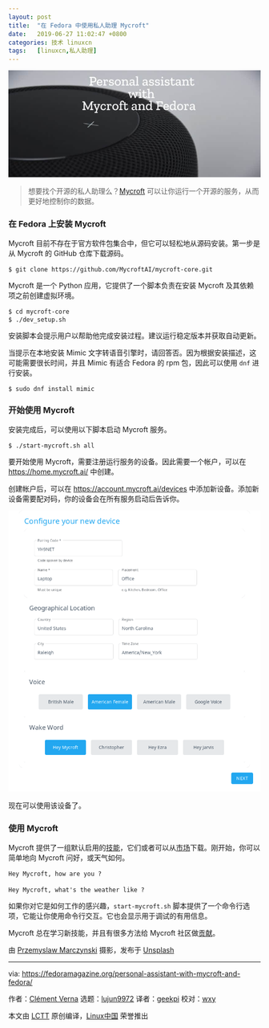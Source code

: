 ```yaml
---
layout: post
title:	"在 Fedora 中使用私人助理 Mycroft"
date:	2019-06-27 11:02:47 +0800 
categories:	技术 linuxcn 
tags:	[linuxcn,私人助理]
---
```



![](/Asserts/Images/album/201906/27/110252hp1agc6l7a01c9zg.jpg)



> 
> 想要找个开源的私人助理么？[Mycroft](https://mycroft.ai/) 可以让你运行一个开源的服务，从而更好地控制你的数据。
> 
> 
> 


### 在 Fedora 上安装 Mycroft


Mycroft 目前不存在于官方软件包集合中，但它可以轻松地从源码安装。第一步是从 Mycroft 的 GitHub 仓库下载源码。



```
$ git clone https://github.com/MycroftAI/mycroft-core.git
```

Mycroft 是一个 Python 应用，它提供了一个脚本负责在安装 Mycroft 及其依赖项之前创建虚拟环境。



```
$ cd mycroft-core
$ ./dev_setup.sh
```

安装脚本会提示用户以帮助他完成安装过程。建议运行稳定版本并获取自动更新。


当提示在本地安装 Mimic 文字转语音引擎时，请回答否。因为根据安装描述，这可能需要很长时间，并且 Mimic 有适合 Fedora 的 rpm 包，因此可以使用 `dnf` 进行安装。



```
$ sudo dnf install mimic
```

### 开始使用 Mycroft


安装完成后，可以使用以下脚本启动 Mycroft 服务。



```
$ ./start-mycroft.sh all
```

要开始使用 Mycroft，需要注册运行服务的设备。因此需要一个帐户，可以在 <https://home.mycroft.ai/> 中创建。


创建帐户后，可以在 <https://account.mycroft.ai/devices> 中添加新设备。添加新设备需要配对码，你的设备会在所有服务启动后告诉你。


![](/Asserts/Images/album/201906/27/110254xl8188pfkouoqeou.png)


现在可以使用该设备了。


### 使用 Mycroft


Mycroft 提供了一组默认启用的[技能](https://market.mycroft.ai/skills)，它们或者可以从[市场](https://market.mycroft.ai/skills)下载。刚开始，你可以简单地向 Mycroft 问好，或天气如何。



```
Hey Mycroft, how are you ?

Hey Mycroft, what's the weather like ?
```

如果你对它是如何工作的感兴趣，`start-mycroft.sh` 脚本提供了一个命令行选项，它能让你使用命令行交互。它也会显示用于调试的有用信息。


Mycroft 总在学习新技能，并且有很多方法给 Mycroft 社区做[贡献](https://mycroft.ai/contribute/)。


由 [Przemyslaw Marczynski](https://unsplash.com/@pemmax?utm_source=unsplash&utm_medium=referral&utm_content=creditCopyText) 摄影，发布于 [Unsplash](https://unsplash.com/search/photos/ai?utm_source=unsplash&utm_medium=referral&utm_content=creditCopyText)




---


via: <https://fedoramagazine.org/personal-assistant-with-mycroft-and-fedora/>


作者：[Clément Verna](https://fedoramagazine.org/author/cverna/) 选题：[lujun9972](https://github.com/lujun9972) 译者：[geekpi](https://github.com/geekpi) 校对：[wxy](https://github.com/wxy)


本文由 [LCTT](https://github.com/LCTT/TranslateProject) 原创编译，[Linux中国](https://linux.cn/) 荣誉推出
